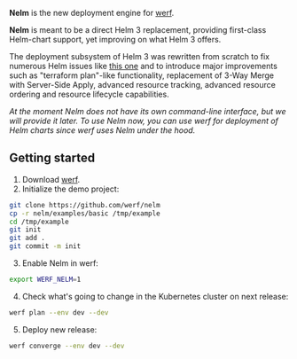 **Nelm** is the new deployment engine for [werf](https://github.com/werf/werf/).

**Nelm** is meant to be a direct Helm 3 replacement, providing first-class Helm-chart support, yet improving on what Helm 3 offers.

The deployment subsystem of Helm 3 was rewritten from scratch to fix numerous Helm issues like [this one](https://github.com/helm/helm/issues/7219) and to introduce major improvements such as "terraform plan"-like functionality, replacement of 3-Way Merge with Server-Side Apply, advanced resource tracking, advanced resource ordering and resource lifecycle capabilities.

_At the moment Nelm does not have its own command-line interface, but we will provide it later. To use Nelm now, you can use werf for deployment of Helm charts since werf uses Nelm under the hood._

## Getting started

1. Download [werf](https://github.com/werf/werf/releases/latest).
2. Initialize the demo project:
```bash
git clone https://github.com/werf/nelm
cp -r nelm/examples/basic /tmp/example
cd /tmp/example
git init
git add .
git commit -m init
```
3. Enable Nelm in werf:
```bash
export WERF_NELM=1
```
4. Check what's going to change in the Kubernetes cluster on next release:
```bash
werf plan --env dev --dev
```
5. Deploy new release:
```bash
werf converge --env dev --dev
```
